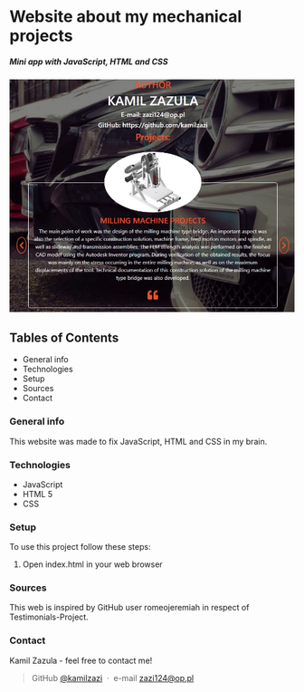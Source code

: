 # Website about my mechanical projects

##### Mini app with JavaScript, HTML and CSS

![screenschoot](./img/img.JPG)

## Tables of Contents   
* General info
* Technologies
* Setup
* Sources
* Contact

### General info
This website was made to fix JavaScript, HTML and CSS in my brain.

### Technologies
* JavaScript
* HTML 5
* CSS

### Setup
To use this project follow these steps:

1. Open index.html in your web browser

### Sources
This web is inspired by GitHub user romeojeremiah in respect of Testimonials-Project. 

### Contact
Kamil Zazula - feel free to contact me!
>
> GitHub [@kamilzazi](https://github.com/kamilzazi) &nbsp;&middot;&nbsp;
> e-mail [zazi124@op.pl]()